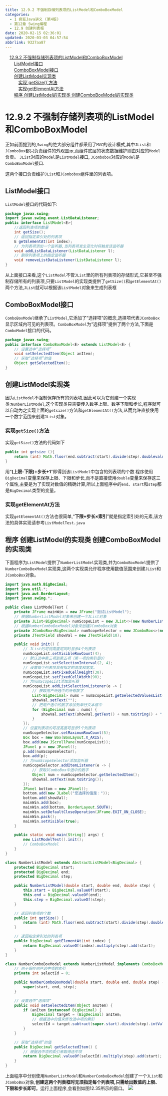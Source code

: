 ```yaml
---
title: 12.9.2 不强制存储列表项的ListModel和ComboBoxModel
categories: 
  - 1 疯狂Java讲义 (第4版)
  - 第12章 Swing编程
  - 12.9 创建列表框
date: 2020-02-15 02:36:01
updated: 2020-03-03 04:57:54
abbrlink: 9327aa87
---
```

<div id='my_toc'><a href="/JavaReadingNotes/9327aa87/#12-9-2-不强制存储列表项的ListModel和ComboBoxModel" class="header_1">12.9.2 不强制存储列表项的ListModel和ComboBoxModel</a>&nbsp;<br><a href="/JavaReadingNotes/9327aa87/#ListModel接口" class="header_2">ListModel接口</a>&nbsp;<br><a href="/JavaReadingNotes/9327aa87/#ComboBoxModel接口" class="header_2">ComboBoxModel接口</a>&nbsp;<br><a href="/JavaReadingNotes/9327aa87/#创建ListModel实现类" class="header_2">创建ListModel实现类</a>&nbsp;<br><a href="/JavaReadingNotes/9327aa87/#实现-getSize-方法" class="header_3">实现`getSize()`方法</a>&nbsp;<br><a href="/JavaReadingNotes/9327aa87/#实现getElementAt方法" class="header_3">实现getElementAt方法</a>&nbsp;<br><a href="/JavaReadingNotes/9327aa87/#程序-创建ListModel的实现类-创建ComboBoxModel的实现类" class="header_2">程序 创建ListModel的实现类 创建ComboBoxModel的实现类</a>&nbsp;<br></div>
<style>.header_1{margin-left: 1em;}.header_2{margin-left: 2em;}.header_3{margin-left: 3em;}.header_4{margin-left: 4em;}.header_5{margin-left: 5em;}.header_6{margin-left: 6em;}</style>
<!--more-->
<script>if (navigator.platform.search('arm')==-1){document.getElementById('my_toc').style.display = 'none';}var e,p = document.getElementsByTagName('p');while (p.length>0) {e = p[0];e.parentElement.removeChild(e);}</script>

<!--end-->
# 12.9.2 不强制存储列表项的ListModel和ComboBoxModel
正如前面提到的,`Swing`的绝大部分组件都采用了`MVC`的设计模式,其中`JList`和`JComboBox`都只负责组件的外观显示,而组件底层的状态数据维护则由对应的`Model`负责。
`JList`对应的`Model`是`ListModel`接口,
`JCombobox`对应的`Model`是`ComboBoxModel`接口.

这两个接口负责维护`JList`和`JCombobox`组件里的列表项。
## ListModel接口
`ListModel`接口的代码如下:
```java
package javax.swing;
import javax.swing.event.ListDataListener;
public interface ListModel<E>{
    //返回列表项的数量
    int getSize();
    // 返回指定索引处的列表项
    E getElementAt(int index);
    // 为列表项添加一个监听器,当列表项发生变化时将触发该监听器
    void addListDataListener(ListDataListener l);
    // 删除列表项上的指定监听器
    void removeListDataListener(ListDataListener l);
}
```
从上面接口来看,这个`ListModel`不管`JList`里的所有列表项的存储形式,它甚至不强制存储所有的列表项,只要`ListModel`的实现类提供了`getSize()`和`getElementAt()`两个方法,`JList`就可以根据该`ListModel`对象来生成列表框
## ComboBoxModel接口
`ComboBoxModel`继承了`ListModel`,它添加了“选择项”的概念,选择项代表`JComboBox`显示区域内可见的列表项。`ComboBoxModel`为“选择项”提供了两个方法,下面是`ComboModel`接口的代码。
```java
package javax.swing;
public interface ComboBoxModel<E> extends ListModel<E> {
    // 设置选中“选择项”
    void setSelectedItem(Object anItem);
    // 获取“选择项”的值
    Object getSelectedItem();
}
```
## 创建ListModel实现类
因为`ListModel`不强制保存所有的列表项,因此可以为它创建一个实现类:`NumberListModel`,这个实现类只需要传入数字上限、数字下限和步长,程序就可以自动为之实现上面的`getsize()`方法和`getElementAt()`方法,从而允许直接使用一个数字范围来创建`JList`对象。
### 实现`getSize()`方法
实现`getSize()`方法的代码如下
```java
public int getsize (){
    return (int) Math.floor(end.subtract(start).divide(step).doublevalue())+ 1;
}
```
用“**(上限-下限)÷步长+1**”即得到该`ListModel`中包含的列表项的个数
程序使用`BigDecimal`变量来保存上限、下限和步长,而不是直接使用`double`变量来保存这三个属性,主要是为了实现对数值的精确计算,所以上面程序中的`end`、`start`和`step`都是`BigDecimal`类型的变量。
### 实现getElementAt方法
实现`getElementAt()`方法也很简单,“**下限+步长×索引**”就是指定索引处的元素,该方法的具体实现请参考`ListModelTest.java`

## 程序 创建ListModel的实现类 创建ComboBoxModel的实现类
下面程序为`ListModel`提供了`NumberListModel`实现类,并为`ComboBoxModel`提供了`NumberComboBoxModel`实现类,这两个实现类允许程序使用数值范围来创建`JList`和`JComboBox`对象。
```java
import java.math.BigDecimal;
import java.util.*;
import java.awt.BorderLayout;
import javax.swing.*;

public class ListModelTest {
    private JFrame mainWin = new JFrame("测试ListModel");
    // 根据NumberListModel对象来创建一个JList对象
    private JList<BigDecimal> numScopeList = new JList<>(new NumberListModel(1, 21, 2));
    // 根据NumberComboBoxModel对象来创建JComboBox对象
    private JComboBox<BigDecimal> numScopeSelector = new JComboBox<>(new NumberComboBoxModel(0.1, 1.2, 0.1));
    private JTextField showVal = new JTextField(10);

    public void init() {
        // JList的可视高度可同时显示4个列表项
        numScopeList.setVisibleRowCount(4);
        // 默认选中第三项到第五项（第一项的索引是0）
        numScopeList.setSelectionInterval(2, 4);
        // 设置每个列表项具有指定的高度和宽度。
        numScopeList.setFixedCellHeight(30);
        numScopeList.setFixedCellWidth(90);
        // 为numScopeList添加监听器
        numScopeList.addListSelectionListener(e -> {
            // 获取用户所选中的所有数字
            List<BigDecimal> nums = numScopeList.getSelectedValuesList();
            showVal.setText("");
            // 把用户选中的数字添加到单行文本框中
            for (BigDecimal num : nums) {
                showVal.setText(showVal.getText() + num.toString() + ", ");
            }
        });
        // 设置列表项的可视高度可显示5个列表项
        numScopeSelector.setMaximumRowCount(5);
        Box box = new Box(BoxLayout.X_AXIS);
        box.add(new JScrollPane(numScopeList));
        JPanel p = new JPanel();
        p.add(numScopeSelector);
        box.add(p);
        // 为numScopeSelector添加监听器
        numScopeSelector.addItemListener(e -> {
            // 获取JComboBox中选中的数字
            Object num = numScopeSelector.getSelectedItem();
            showVal.setText(num.toString());
        });
        JPanel bottom = new JPanel();
        bottom.add(new JLabel("您选择的值是："));
        bottom.add(showVal);
        mainWin.add(box);
        mainWin.add(bottom, BorderLayout.SOUTH);
        mainWin.setDefaultCloseOperation(JFrame.EXIT_ON_CLOSE);
        mainWin.pack();
        mainWin.setVisible(true);
    }

    public static void main(String[] args) {
        new ListModelTest().init();
        // ComboBoxModel
    }
}

class NumberListModel extends AbstractListModel<BigDecimal> {
    protected BigDecimal start;
    protected BigDecimal end;
    protected BigDecimal step;

    public NumberListModel(double start, double end, double step) {
        this.start = BigDecimal.valueOf(start);
        this.end = BigDecimal.valueOf(end);
        this.step = BigDecimal.valueOf(step);
    }

    // 返回列表项的个数
    public int getSize() {
        return (int) Math.floor(end.subtract(start).divide(step).doubleValue()) + 1;
    }

    // 返回指定索引处的列表项
    public BigDecimal getElementAt(int index) {
        return BigDecimal.valueOf(index).multiply(step).add(start);
    }
}

class NumberComboBoxModel extends NumberListModel implements ComboBoxModel<BigDecimal> {
    // 用于保存用户选中项的索引
    private int selectId = 0;

    public NumberComboBoxModel(double start, double end, double step) {
        super(start, end, step);
    }

    // 设置选中“选择项”
    public void setSelectedItem(Object anItem) {
        if (anItem instanceof BigDecimal) {
            BigDecimal target = (BigDecimal) anItem;
            // 根据选中的值来修改选中项的索引
            selectId = target.subtract(super.start).divide(step).intValue();
        }
    }

    // 获取“选择项”的值
    public BigDecimal getSelectedItem() {
        // 根据选中项的索引来取得选中项
        return BigDecimal.valueOf(selectId).multiply(step).add(start);
    }
}
```
上面程序中分别使用`NumberListModel`和`NumberComboBoxModel`创建了一个`JList`和`JComboBox`对象,**创建这两个列表框时无须指定每个列表项,只需给出数值的上限、下限和步长即可**。运行上面程序,会看到如图12.35所示的窗口。
![](https://raw.githubusercontent.com/lanlan2017/images/master/CrazyJavaHandout4/Chapter12/12.9.2/1.png)
<!-- CrazyJavaHandout4/Chapter12/12.9.2/ -->
